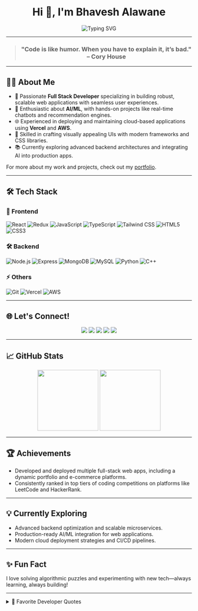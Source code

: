 <h1 align="center">Hi 👋, I'm Bhavesh Alawane</h1>

<!-- Typewriter effect for taglines -->
<p align="center">
  <img src="https://readme-typing-svg.demolab.com?font=Fira+Code&weight=700&size=24&pause=1000&color=1D976C&center=true&vCenter=true&width=600&lines=Full+Stack+Developer;Competitive+Programmer;AI+Enthusiast" alt="Typing SVG" />
</p>

---

><h3 align="center">"Code is like humor. When you have to explain it, it’s bad." – Cory House</h3>

---

## 🧑‍💻 About Me

- 🚀 Passionate **Full Stack Developer** specializing in building robust, scalable web applications with seamless user experiences.
- 🤖 Enthusiastic about **AI/ML**, with hands-on projects like real-time chatbots and recommendation engines.
- 🌐 Experienced in deploying and maintaining cloud-based applications using **Vercel** and **AWS**.
- 🎨 Skilled in crafting visually appealing UIs with modern frameworks and CSS libraries.
- 📚 Currently exploring advanced backend architectures and integrating AI into production apps.

For more about my work and projects, check out my [portfolio](https://portfolio-azure-three-50.vercel.app/).

---

## 🛠 Tech Stack

### 🚀 Frontend
![React](https://img.shields.io/badge/React-61DAFB?style=flat&logo=react&logoColor=white)
![Redux](https://img.shields.io/badge/Redux-764ABC?style=flat&logo=redux&logoColor=white)
![JavaScript](https://img.shields.io/badge/JavaScript-F7DF1E?style=flat&logo=javascript&logoColor=black)
![TypeScript](https://img.shields.io/badge/TypeScript-3178C6?style=flat&logo=typescript&logoColor=white)
![Tailwind CSS](https://img.shields.io/badge/Tailwind-06B6D4?style=flat&logo=tailwindcss&logoColor=white)
![HTML5](https://img.shields.io/badge/HTML5-E34F26?style=flat&logo=html5&logoColor=white)
![CSS3](https://img.shields.io/badge/CSS3-1572B6?style=flat&logo=css3&logoColor=white)

### 🛠 Backend
![Node.js](https://img.shields.io/badge/Node.js-339933?style=flat&logo=node.js&logoColor=white)
![Express](https://img.shields.io/badge/Express-000000?style=flat&logo=express&logoColor=white)
![MongoDB](https://img.shields.io/badge/MongoDB-47A248?style=flat&logo=mongodb&logoColor=white)
![MySQL](https://img.shields.io/badge/MySQL-4479A1?style=flat&logo=mysql&logoColor=white)
![Python](https://img.shields.io/badge/Python-3776AB?style=flat&logo=python&logoColor=white)
![C++](https://img.shields.io/badge/C++-00599C?style=flat&logo=c%2B%2B&logoColor=white)

### ⚡ Others
![Git](https://img.shields.io/badge/Git-F05032?style=flat&logo=git&logoColor=white)
![Vercel](https://img.shields.io/badge/Vercel-000000?style=flat&logo=vercel&logoColor=white)
![AWS](https://img.shields.io/badge/AWS-232F3E?style=flat&logo=amazon-aws&logoColor=white)


---

## 🌐 Let's Connect!

<p align="center">
  <a href="https://www.linkedin.com/in/bhavesh-alawane-80a2a52b4/"><img src="https://img.shields.io/badge/LinkedIn-0A66C2?style=for-the-badge&logo=linkedin&logoColor=white"/></a>
  <a href="https://github.com/Bhavesh04A"><img src="https://img.shields.io/badge/GitHub-181717?style=for-the-badge&logo=github&logoColor=white"/></a>
  <a href="https://portfolio-azure-three-50.vercel.app/"><img src="https://img.shields.io/badge/Portfolio-000000?style=for-the-badge&logo=vercel&logoColor=white"/></a>
  <a href="https://www.instagram.com/bhaveshalawane_04/"><img src="https://img.shields.io/badge/Instagram-E4405F?style=for-the-badge&logo=instagram&logoColor=white"/></a>
  <a href="mailto:bhaveshalawane96@gmail.com"><img src="https://img.shields.io/badge/Gmail-D14836?style=for-the-badge&logo=gmail&logoColor=white"/></a>
</p>

---

## 📈 GitHub Stats

<p align="center">
  <img src="https://github-readme-stats.vercel.app/api?username=Bhavesh04A&show_icons=true&theme=radical" height="165">
  <img src="https://github-readme-stats.vercel.app/api/top-langs/?username=Bhavesh04A&layout=compact&theme=radical" height="165">
</p>

---

## 🏆 Achievements

- Developed and deployed multiple full-stack web apps, including a dynamic portfolio and e-commerce platforms.
- Consistently ranked in top tiers of coding competitions on platforms like LeetCode and HackerRank.

---

## 💡 Currently Exploring

- Advanced backend optimization and scalable microservices.
- Production-ready AI/ML integration for web applications.
- Modern cloud deployment strategies and CI/CD pipelines.

---

## ✨ Fun Fact

I love solving algorithmic puzzles and experimenting with new tech—always learning, always building!

---

<details>
  <summary>💬 Favorite Developer Quotes</summary>
  <br/>
  <blockquote>
    <p><strong>"Code is like humor. When you have to explain it, it’s bad."</strong><br/><em>– Cory House</em></p>
    <p><strong>"To understand recursion, one must first understand recursion."</strong></p>
    <p><strong>"Simplicity is prerequisite for reliability."</strong><br/><em>– Edsger Dijkstra</em></p>
  </blockquote>
</details>

